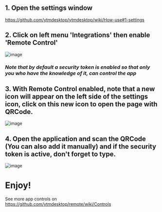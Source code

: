 ## 1. Open the settings window 

https://github.com/ytmdesktop/ytmdesktop/wiki/How-use#1-settings

## 2. Click on left menu 'Integrations' then enable 'Remote Control'

![image](https://user-images.githubusercontent.com/2112638/117321826-d7c5ec80-ae63-11eb-8742-618389723eae.png)

### **_Note that by default a security token is enabled so that only you who have the knowledge of it, can control the app_**

## 3. With Remote Control enabled, note that a new icon will appear on the left side of the settings icon, click on this new icon to open the page with QRCode.

![image](https://user-images.githubusercontent.com/2112638/117322633-8c600e00-ae64-11eb-996e-932bad129fea.png)

## 4. Open the application and scan the QRCode (You can also add it manually) and if the security token is active, don't forget to type.
![image](https://user-images.githubusercontent.com/2112638/117322962-d8ab4e00-ae64-11eb-82d3-d33031ec6e97.png)

# Enjoy!

See more app controls on https://github.com/ytmdesktop/remote/wiki/Controls